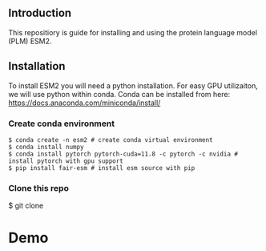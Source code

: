## Introduction
This repositiory is guide for installing and using the protein language model (PLM) ESM2.
## Installation
To install ESM2 you will need a python installation. 
For easy GPU utilizaiton, we will use python within conda. Conda can be installed from here: https://docs.anaconda.com/miniconda/install/ 
### Create conda environment
```
$ conda create -n esm2 # create conda virtual environment
$ conda install numpy
$ conda install pytorch pytorch-cuda=11.8 -c pytorch -c nvidia # install pytorch with gpu support
$ pip install fair-esm # install esm source with pip
```
### Clone this repo
$ git clone 

# Demo 
